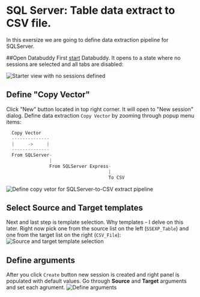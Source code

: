 # SQL Server: Table data extract to CSV file.
In this exersize we are going to define data extraction pipeline for SQLServer.

##Open Databuddy
First [start](https://github.com/data-buddy/DataBuddy/blob/master/Docs/How_to_start_Databuddy.md) Databuddy. 
It opens to a state where no sessions are selected and all tabs are disabled:

![Starter view with no sessions defined](https://raw.githubusercontent.com/data-buddy/DataBuddy/master/screenshots/open_databuddy_no_sessions.png "Starter view with no sessions defined")

## Define "Copy Vector"
Click "New" button located in top right corner. It will open to "New session" dialog. 
Define data extraction `Copy Vector` by zooming through popup menu items:
```python
  Copy Vector
  --------------
  |     ->     |
  --------------
  From SQLServer-
                |
                From SQLServer Express-
                                      |
                                      To CSV
```  

![Define copy vetor for SQLServer-to-CSV extract pipeline](https://raw.githubusercontent.com/data-buddy/DataBuddy/master/screenshots/Define_copy_vector_for_SQLServer-to-CSV_extract_pipeline.png "Define copy vector for SQLServer-to-CSV extract pipeline.")

## Select Source and Target templates
Next and last step is template selection. Why templates - I delve on this later. Right now pick one from the source list on the left (`SSEXP_Table`) and one from the target list on the right (`CSV_File`):
![Source and target template selection](https://raw.githubusercontent.com/data-buddy/DataBuddy/master/screenshots/Export_from_SQLServer_CSV_file_Templates.png "Source and target template selection.")

## Define arguments
After you click `Create` button new session is created and right panel is populated with default values.
Go through __Source__ and __Target__ arguments and set each agrument. 
![Define arguments](https://raw.githubusercontent.com/data-buddy/DataBuddy/master/screenshots/SQLServer_to_CSV_arguments.png "Define arguments.")





